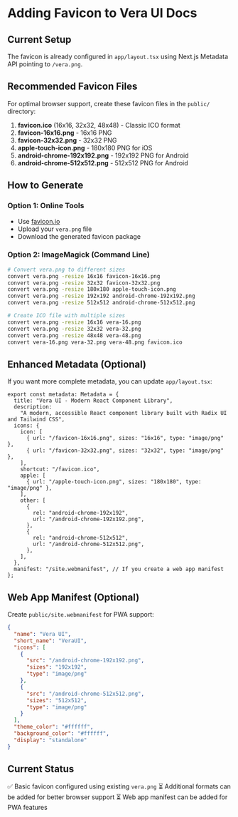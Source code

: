 # Adding Favicon to Vera UI Docs

## Current Setup

The favicon is already configured in `app/layout.tsx` using Next.js Metadata API pointing to `/vera.png`.

## Recommended Favicon Files

For optimal browser support, create these favicon files in the `public/` directory:

1. **favicon.ico** (16x16, 32x32, 48x48) - Classic ICO format
2. **favicon-16x16.png** - 16x16 PNG
3. **favicon-32x32.png** - 32x32 PNG
4. **apple-touch-icon.png** - 180x180 PNG for iOS
5. **android-chrome-192x192.png** - 192x192 PNG for Android
6. **android-chrome-512x512.png** - 512x512 PNG for Android

## How to Generate

### Option 1: Online Tools

- Use [favicon.io](https://favicon.io/favicon-converter/)
- Upload your `vera.png` file
- Download the generated favicon package

### Option 2: ImageMagick (Command Line)

```bash
# Convert vera.png to different sizes
convert vera.png -resize 16x16 favicon-16x16.png
convert vera.png -resize 32x32 favicon-32x32.png
convert vera.png -resize 180x180 apple-touch-icon.png
convert vera.png -resize 192x192 android-chrome-192x192.png
convert vera.png -resize 512x512 android-chrome-512x512.png

# Create ICO file with multiple sizes
convert vera.png -resize 16x16 vera-16.png
convert vera.png -resize 32x32 vera-32.png
convert vera.png -resize 48x48 vera-48.png
convert vera-16.png vera-32.png vera-48.png favicon.ico
```

## Enhanced Metadata (Optional)

If you want more complete metadata, you can update `app/layout.tsx`:

```tsx
export const metadata: Metadata = {
  title: "Vera UI - Modern React Component Library",
  description:
    "A modern, accessible React component library built with Radix UI and Tailwind CSS",
  icons: {
    icon: [
      { url: "/favicon-16x16.png", sizes: "16x16", type: "image/png" },
      { url: "/favicon-32x32.png", sizes: "32x32", type: "image/png" },
    ],
    shortcut: "/favicon.ico",
    apple: [
      { url: "/apple-touch-icon.png", sizes: "180x180", type: "image/png" },
    ],
    other: [
      {
        rel: "android-chrome-192x192",
        url: "/android-chrome-192x192.png",
      },
      {
        rel: "android-chrome-512x512",
        url: "/android-chrome-512x512.png",
      },
    ],
  },
  manifest: "/site.webmanifest", // If you create a web app manifest
};
```

## Web App Manifest (Optional)

Create `public/site.webmanifest` for PWA support:

```json
{
  "name": "Vera UI",
  "short_name": "VeraUI",
  "icons": [
    {
      "src": "/android-chrome-192x192.png",
      "sizes": "192x192",
      "type": "image/png"
    },
    {
      "src": "/android-chrome-512x512.png",
      "sizes": "512x512",
      "type": "image/png"
    }
  ],
  "theme_color": "#ffffff",
  "background_color": "#ffffff",
  "display": "standalone"
}
```

## Current Status

✅ Basic favicon configured using existing `vera.png`
⏳ Additional formats can be added for better browser support
⏳ Web app manifest can be added for PWA features
